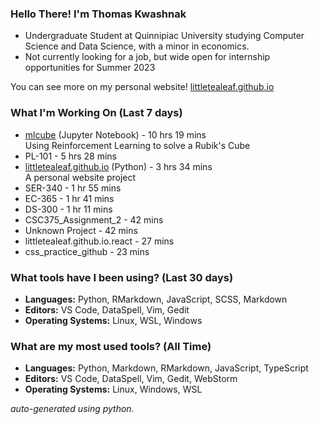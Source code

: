 
### Hello There! I'm Thomas Kwashnak

- Undergraduate Student at Quinnipiac University studying Computer Science and Data Science, with a minor in economics.
- Not currently looking for a job, but wide open for internship opportunities for Summer 2023

You can see more on my personal website! [littletealeaf.github.io](https://littletealeaf.github.io)

### What I'm Working On (Last 7 days)
<ul><li><a href="https://github.com/LittleTealeaf/mlcube">mlcube</a> (Jupyter Notebook) - 10 hrs 19 mins<br>Using Reinforcement Learning to solve a Rubik's Cube</li><li>PL-101 - 5 hrs 28 mins</li><li><a href="https://github.com/LittleTealeaf/littletealeaf.github.io">littletealeaf.github.io</a> (Python) - 3 hrs 34 mins<br>A personal website project</li><li>SER-340 - 1 hr 55 mins</li><li>EC-365 - 1 hr 41 mins</li><li>DS-300 - 1 hr 11 mins</li><li>CSC375_Assignment_2 - 42 mins</li><li>Unknown Project - 42 mins</li><li>littletealeaf.github.io.react - 27 mins</li><li>css_practice_github - 23 mins</li></ul>

### What tools have I been using? (Last 30 days)
- **Languages:** Python, RMarkdown, JavaScript, SCSS, Markdown
- **Editors:** VS Code, DataSpell, Vim, Gedit
- **Operating Systems:** Linux, WSL, Windows

### What are my most used tools? (All Time)
- **Languages:** Python, Markdown, RMarkdown, JavaScript, TypeScript
- **Editors:** VS Code, DataSpell, Vim, Gedit, WebStorm
- **Operating Systems:** Linux, Windows, WSL

*auto-generated using python.*

